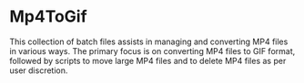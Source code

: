 # Mp4ToGif
This collection of batch files assists in managing and converting MP4 files in various ways. The primary focus is on converting MP4 files to GIF format, followed by scripts to move large MP4 files and to delete MP4 files as per user discretion.
